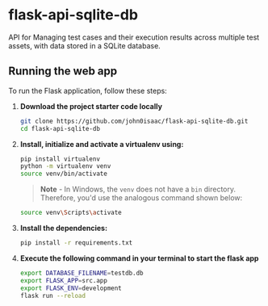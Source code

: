 # flask-api-sqlite-db
API for Managing test cases and their execution results across multiple test assets, with data stored in a SQLite database.

## Running the web app

To run the Flask application, follow these steps:

1. **Download the project starter code locally**

    ```bash
    git clone https://github.com/john0isaac/flask-api-sqlite-db.git
    cd flask-api-sqlite-db
    ```

1. **Install, initialize and activate a virtualenv using:**

    ```bash
    pip install virtualenv
    python -m virtualenv venv
    source venv/bin/activate
    ```

    >**Note** - In Windows, the `venv` does not have a `bin` directory. Therefore, you'd use the analogous command shown below:

    ```bash
    source venv\Scripts\activate
    ```

1. **Install the dependencies:**

    ```bash
    pip install -r requirements.txt
    ```

1. **Execute the following command in your terminal to start the flask app**

    ```bash
    export DATABASE_FILENAME=testdb.db
    export FLASK_APP=src.app
    export FLASK_ENV=development
    flask run --reload
    ```
